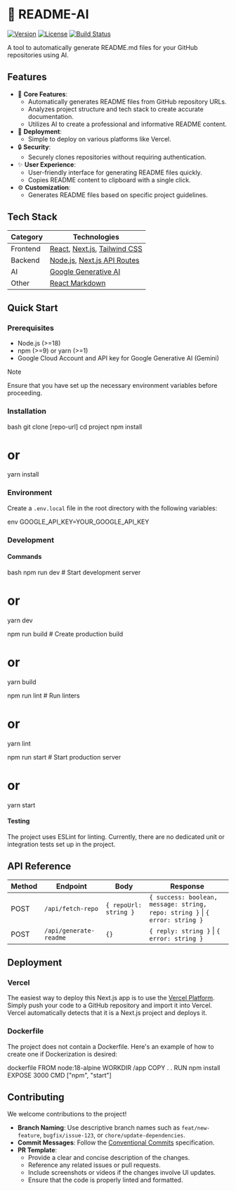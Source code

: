 
# 🤖 README-AI

[![Version](https://img.shields.io/badge/version-0.1.0-blue.svg)](https://github.com/your-username/readme-ai)
[![License](https://img.shields.io/badge/license-MIT-green.svg)](https://opensource.org/licenses/MIT)
[![Build Status](https://img.shields.io/badge/build-passing-brightgreen.svg)](https://github.com/your-username/readme-ai/actions)

A tool to automatically generate README.md files for your GitHub repositories using AI.

## Features

- 🔧 **Core Features**:
    - Automatically generates README files from GitHub repository URLs.
    - Analyzes project structure and tech stack to create accurate documentation.
    - Utilizes AI to create a professional and informative README content.
- 🚀 **Deployment**:
    - Simple to deploy on various platforms like Vercel.
- 🔒 **Security**:
    - Securely clones repositories without requiring authentication.
- ✨ **User Experience**:
    - User-friendly interface for generating README files quickly.
    - Copies README content to clipboard with a single click.
- ⚙️ **Customization**:
    - Generates README files based on specific project guidelines.

## Tech Stack

| Category     | Technologies                        |
|--------------|-------------------------------------|
| Frontend     | [React][react-url], [Next.js][nextjs-url], [Tailwind CSS][tailwindcss-url] |
| Backend      | [Node.js][nodejs-url], [Next.js API Routes][nextjs-api-url]  |
| AI           | [Google Generative AI][gemini-url]              |
| Other        | [React Markdown][react-markdown-url]        |

## Quick Start

### Prerequisites

- Node.js (>=18)
- npm (>=9) or yarn (>=1)
- Google Cloud Account and API key for Google Generative AI (Gemini)

> [!NOTE]
> Ensure that you have set up the necessary environment variables before proceeding.

### Installation

bash
git clone [repo-url]
cd project
npm install
# or
yarn install


### Environment

Create a `.env.local` file in the root directory with the following variables:

env
GOOGLE_API_KEY=YOUR_GOOGLE_API_KEY


### Development

#### Commands

bash
npm run dev    # Start development server
# or
yarn dev

npm run build  # Create production build
# or
yarn build

npm run lint   # Run linters
# or
yarn lint

npm run start  # Start production server
# or
yarn start


#### Testing

The project uses ESLint for linting.  Currently, there are no dedicated unit or integration tests set up in the project.

## API Reference

| Method | Endpoint            | Body                       | Response                       |
|--------|---------------------|----------------------------|--------------------------------|
| POST   | `/api/fetch-repo`   | `{ repoUrl: string }`      | `{ success: boolean, message: string, repo: string }` \| `{ error: string }` |
| POST   | `/api/generate-readme` | `{}`                       | `{ reply: string }` \| `{ error: string }`       |

## Deployment

### Vercel

The easiest way to deploy this Next.js app is to use the [Vercel Platform][vercel-url].  Simply push your code to a GitHub repository and import it into Vercel.  Vercel automatically detects that it is a Next.js project and deploys it.

### Dockerfile

The project does not contain a Dockerfile. Here's an example of how to create one if Dockerization is desired:

dockerfile
FROM node:18-alpine
WORKDIR /app
COPY . .
RUN npm install
EXPOSE 3000
CMD ["npm", "start"]


## Contributing

We welcome contributions to the project!

- **Branch Naming**: Use descriptive branch names such as `feat/new-feature`, `bugfix/issue-123`, or `chore/update-dependencies`.
- **Commit Messages**: Follow the [Conventional Commits][conventional-commits-url] specification.
- **PR Template**:
  - Provide a clear and concise description of the changes.
  - Reference any related issues or pull requests.
  - Include screenshots or videos if the changes involve UI updates.
  - Ensure that the code is properly linted and formatted.

[react-url]: https://react.dev/
[nextjs-url]: https://nextjs.org/
[nodejs-url]: https://nodejs.org/en
[express-url]: https://expressjs.com/
[mongodb-url]: https://www.mongodb.com/
[mongoose-url]: https://mongoosejs.com/
[docker-url]: https://www.docker.com/
[tailwindcss-url]: https://tailwindcss.com/
[conventional-commits-url]: https://www.conventionalcommits.org/en/v1.0.0/
[vercel-url]: https://vercel.com/
[nextjs-api-url]: https://nextjs.org/docs/pages/building-your-application/routing/api-routes
[gemini-url]: https://ai.google.dev/
[react-markdown-url]: https://github.com/remarkjs/react-markdown
